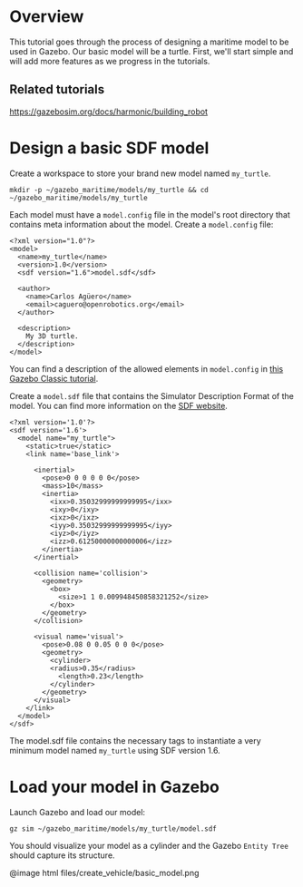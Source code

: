 # Overview

This tutorial goes through the process of designing a maritime model to be used
in Gazebo. Our basic model will be a turtle. First, we'll start simple and will
add more features as we progress in the tutorials.

## Related tutorials

https://gazebosim.org/docs/harmonic/building_robot

# Design a basic SDF model

Create a workspace to store your brand new model named `my_turtle`.

```
mkdir -p ~/gazebo_maritime/models/my_turtle && cd ~/gazebo_maritime/models/my_turtle
```

Each model must have a `model.config` file in the model's root directory that
contains meta information about the model. Create a `model.config` file:

```
<?xml version="1.0"?>
<model>
  <name>my_turtle</name>
  <version>1.0</version>
  <sdf version="1.6">model.sdf</sdf>

  <author>
    <name>Carlos Agüero</name>
    <email>caguero@openrobotics.org</email>
  </author>

  <description>
    My 3D turtle.
  </description>
</model>
```

You can find a description of the allowed elements in `model.config` in
[this Gazebo Classic tutorial](https://classic.gazebosim.org/tutorials?tut=model_structure&cat=build_robot).

Create a `model.sdf` file that contains the Simulator Description Format of the
model. You can find more information on the [SDF website](http://sdformat.org/).

```
<?xml version='1.0'?>
<sdf version='1.6'>
  <model name="my_turtle">
    <static>true</static>
    <link name='base_link'>

      <inertial>
        <pose>0 0 0 0 0 0</pose>
        <mass>10</mass>
        <inertia>
          <ixx>0.35032999999999995</ixx>
          <ixy>0</ixy>
          <ixz>0</ixz>
          <iyy>0.35032999999999995</iyy>
          <iyz>0</iyz>
          <izz>0.61250000000000006</izz>
        </inertia>
      </inertial>

      <collision name='collision'>
        <geometry>
          <box>
            <size>1 1 0.009948450858321252</size>
          </box>
        </geometry>
      </collision>

      <visual name='visual'>
        <pose>0.08 0 0.05 0 0 0</pose>
        <geometry>
          <cylinder>
          <radius>0.35</radius>
            <length>0.23</length>
          </cylinder>
        </geometry>
      </visual>
    </link>
  </model>
</sdf>
```

The model.sdf file contains the necessary tags to instantiate a very minimum
model named `my_turtle` using SDF version 1.6.

# Load your model in Gazebo

Launch Gazebo and load our model:

```
gz sim ~/gazebo_maritime/models/my_turtle/model.sdf
```

You should visualize your model as a cylinder and the Gazebo `Entity Tree`
should capture its structure.

@image html files/create_vehicle/basic_model.png
